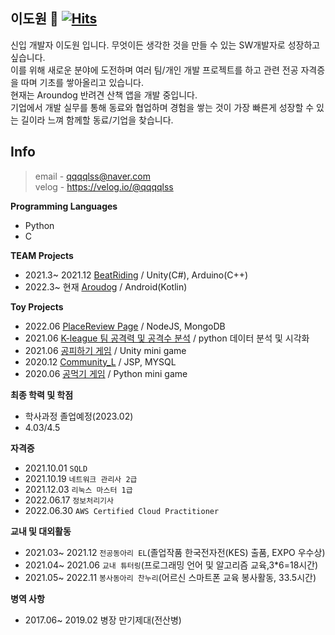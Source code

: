 **이도원** 👋  [![Hits](https://hits.seeyoufarm.com/api/count/incr/badge.svg?url=https%3A%2F%2Fgithub.com%2Fqqqqlss&count_bg=%2379C83D&title_bg=%23555555&icon=&icon_color=%23E7E7E7&title=today+%2F+total&edge_flat=false)](https://hits.seeyoufarm.com)
---
신입 개발자 이도원 입니다. 무엇이든 생각한 것을 만들 수 있는 SW개발자로 성장하고 싶습니다.  
이를 위해 새로운 분야에 도전하며 여러 팀/개인 개발 프로젝트를 하고 관련 전공 자격증을 따며 기초를 쌓아올리고 있습니다.  
현재는 Aroundog 반려견 산책 앱을 개발 중입니다.  
기업에서 개발 실무를 통해 동료와 협업하며 경험을 쌓는 것이 가장 빠른게 성장할 수 있는 길이라 느껴 함께할 동료/기업을 찾습니다.

**Info**
---
> email - qqqqlss@naver.com <br>
  velog - https://velog.io/@qqqqlss

**Programming Languages**  
- Python
- C

**TEAM Projects**
- 2021.3~ 2021.12 [BeatRiding](https://github.com/qqqqlss/BeatRiding) / Unity(C#), Arduino(C++)
- 2022.3~ 현재 [Aroudog](https://github.com/qqqqlss/arounDog) / Android(Kotlin)

**Toy Projects**  
- 2022.06 [PlaceReview Page](https://github.com/qqqqlss/locReg) / NodeJS, MongoDB  
- 2021.06 [K-league 팀 공격력 및 공격수 분석](https://github.com/qqqqlss/K-league_data_analyze) / python 데이터 분석 및 시각화   
- 2021.06 [공피하기 게임](https://github.com/qqqqlss/Ball_Avoid) / Unity mini game
- 2020.12 [Community_L](https://github.com/qqqqlss/Community_L) / JSP, MYSQL  
- 2020.06 [공먹기 게임](https://github.com/qqqqlss/Ball_Predation) / Python mini game  

**최종 학력 및 학점**
- 학사과정 졸업예정(2023.02)
- 4.03/4.5

**자격증**
- 2021.10.01 `SQLD`
- 2021.10.19 `네트워크 관리사 2급`
- 2021.12.03 `리눅스 마스터 1급`
- 2022.06.17 `정보처리기사`
- 2022.06.30 `AWS Certified Cloud Practitioner`

**교내 및 대외활동**  
- 2021.03~ 2021.12 `전공동아리 EL`(졸업작품 한국전자전(KES) 출품, EXPO 우수상)  
- 2021.04~ 2021.06 `교내 튜터링`(프로그래밍 언어 및 알고리즘 교육,3*6=18시간)  
- 2021.05~ 2022.11 `봉사동아리 찬누리`(어르신 스마트폰 교육 봉사활동, 33.5시간)  

**병역 사항**   
- 2017.06~ 2019.02 병장 만기제대(전산병)
  


